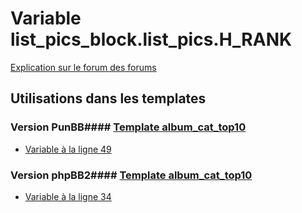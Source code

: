 # Variable list_pics_block.list_pics.H_RANK
[Explication sur le forum des forums](http://forum.forumactif.com/t294113-listing-des-variables#list_pics_block.list_pics.H_RANK)
## Utilisations dans les templates
### Version PunBB#### [Template album_cat_top10](punbb/album_cat_top10.md)
* [Variable à la ligne 49](../punbb/album_cat_top10.tpl#L49)
### Version phpBB2#### [Template album_cat_top10](subsilver/album_cat_top10.md)
* [Variable à la ligne 34](../subsilver/album_cat_top10.tpl#L34)
